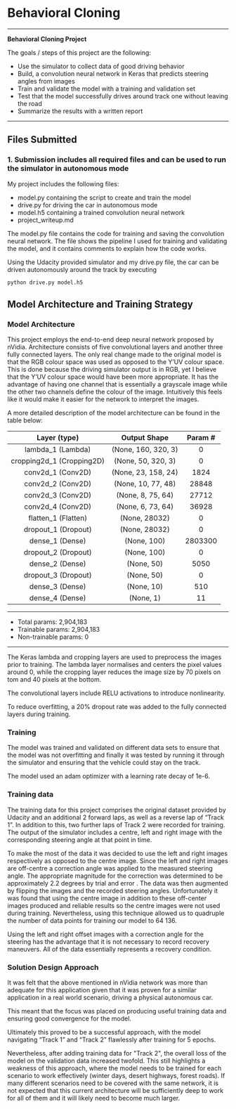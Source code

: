 # **Behavioral Cloning** 

---

**Behavioral Cloning Project**

The goals / steps of this project are the following:
* Use the simulator to collect data of good driving behavior
* Build, a convolution neural network in Keras that predicts steering angles from images
* Train and validate the model with a training and validation set
* Test that the model successfully drives around track one without leaving the road
* Summarize the results with a written report


[//]: # (Image References)

[image1]: ./examples/placeholder.png "Model Visualization"
[image2]: ./examples/placeholder.png "Grayscaling"
[image3]: ./examples/placeholder_small.png "Recovery Image"
[image4]: ./examples/placeholder_small.png "Recovery Image"
[image5]: ./examples/placeholder_small.png "Recovery Image"
[image6]: ./examples/placeholder_small.png "Normal Image"
[image7]: ./examples/placeholder_small.png "Flipped Image" 

---
## Files Submitted

### 1. Submission includes all required files and can be used to run the simulator in autonomous mode

My project includes the following files:
* model.py containing the script to create and train the model
* drive.py for driving the car in autonomous mode
* model.h5 containing a trained convolution neural network 
* project_writeup.md

The model.py file contains the code for training and saving the convolution neural network. The file shows the pipeline I used for training and validating the model, and it contains comments to explain how the code works.

Using the Udacity provided simulator and my drive.py file, the car can be driven autonomously around the track by executing 
```sh
python drive.py model.h5
```

## Model Architecture and Training Strategy

### **Model Architecture**

This project employs the end-to-end deep neural network proposed by nVidia. Architecture consists of five convolutional layers and another three fully connected layers. The only real change made to the original model  is that the RGB colour space was used as opposed to the Y’UV colour space. This is done because the driving simulator output is in RGB, yet I believe that the Y’UV colour space would have been more appropriate.  It has the advantage of having one channel that is essentially a grayscale image while the other two channels define the colour of the image. Intuitively this feels like it would make it easier for the network to interpret the images.

A more detailed description of the model architecture can be found in the table below:


|Layer (type)                | Output Shape             | Param #   
|:--------------------------:|:-------------------------:|:-------:|
lambda_1 (Lambda)            |(None, 160, 320, 3)       |0       
cropping2d_1 (Cropping2D)    |(None, 50, 320, 3)        |0         
conv2d_1 (Conv2D)            |(None, 23, 158, 24)       |1824      
conv2d_2 (Conv2D)            |(None, 10, 77, 48)        |28848    
conv2d_3 (Conv2D)            |(None, 8, 75, 64)         |27712    
conv2d_4 (Conv2D)            |(None, 6, 73, 64)         |36928  
flatten_1 (Flatten)          |(None, 28032)             |0       
dropout_1 (Dropout)          |(None, 28032)             |0        
dense_1 (Dense)              |(None, 100)               |2803300   
dropout_2 (Dropout)          |(None, 100)               |0        
dense_2 (Dense)              |(None, 50)                |5050      
dropout_3 (Dropout)          |(None, 50)                |0         
dense_3 (Dense)              |(None, 10)                |510       
dense_4 (Dense)              |(None, 1)                 |11      

_________________________________________________________________
- Total params: 2,904,183
- Trainable params: 2,904,183
- Non-trainable params: 0
_________________________________________________________________

The Keras lambda and cropping layers are used to preprocess the images prior to training.  The lambda layer normalises and centers the pixel values around 0, while the cropping layer reduces the image size by 70 pixels on tom and 40 pixels at the bottom.

The convolutional layers include RELU activations to introduce nonlinearity.

To reduce overfitting, a 20% dropout rate was added to the fully connected layers during training.

### **Training**

The model was trained and validated on different data sets to ensure that the model was not overfitting and finally it was tested by running it through the simulator and ensuring that the vehicle could stay on the track.

The model used an adam optimizer with a learning rate decay of 1e-6.

### **Training data**

The training data for this project comprises the original dataset provided by Udacity and an additional 2 forward laps, as well as a reverse lap of “Track 1”.  In addition to this, two further laps of Track 2 were recorded for training. The output of the simulator includes a centre, left and right image with the corresponding steering angle at that point in time.

To make the most of the data it was decided to use the left and right images respectively as opposed to the centre image. Since the left and right images are off-centre a correction angle was applied to the measured steering angle. The appropriate magnitude for the correction was determined to be approximately 2.2 degrees by trial and error . The data was then augmented by flipping the images and the recorded steering angles. Unfortunately it was found that using the centre image in addition to these off-center images produced and reliable results so the centre images were not used during training.  Nevertheless, using this technique allowed us to quadruple the number of data points for training our model to 64 136.

Using the left and right offset images with a correction angle for the steering has the advantage that it is not necessary to record recovery maneuvers. All of the data essentially represents a recovery condition.

### **Solution Design Approach**

It was felt that the above mentioned in nVidia network was more than adequate for this application given that it was proven for a similar application in a real world scenario, driving a physical autonomous car. 

This meant that the focus was placed on producing useful training data and ensuring good convergence for the model. 

Ultimately this proved to be a successful approach, with the model navigating “Track 1” and “Track 2” flawlessly after training for 5 epochs. 

Nevertheless, after adding training data for "Track 2", the overall loss of the model on the validation data increased twofold. This still highlights a weakness of this approach, where the model needs to be trained for each scenario to work effectively (winter days, desert highways, forest roads). If many different scenarios need to be covered with the same network, it is not expected that this current architecture will be sufficiently deep to work for all of them and it will likely need to become much larger.
